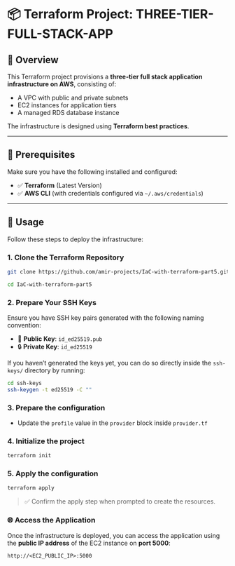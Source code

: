 # 📦 Terraform Project: THREE-TIER-FULL-STACK-APP

## 📝 Overview

This Terraform project provisions a **three-tier full stack application infrastructure on AWS**, consisting of:

- A VPC with public and private subnets  
- EC2 instances for application tiers  
- A managed RDS database instance  

The infrastructure is designed using **Terraform best practices**.

---

## 🔧 Prerequisites

Make sure you have the following installed and configured:

- ✅ **Terraform** (Latest Version)  
- ✅ **AWS CLI** (with credentials configured via `~/.aws/credentials`)  

---

## 🚀 Usage

Follow these steps to deploy the infrastructure:

### 1. Clone the Terraform Repository

```bash
git clone https://github.com/amir-projects/IaC-with-terraform-part5.git

cd IaC-with-terraform-part5
```

### 2. Prepare Your SSH Keys

Ensure you have SSH key pairs generated with the following naming convention:

- 🔑 **Public Key**: `id_ed25519.pub`
- 🔒 **Private Key**: `id_ed25519`

If you haven’t generated the keys yet, you can do so directly inside the `ssh-keys/` directory by running:

```bash
cd ssh-keys
ssh-keygen -t ed25519 -C ""
```
### 3. Prepare the configuration

- Update the `profile` value in the `provider` block inside `provider.tf`

### 4. Initialize the project

```bash
terraform init
```

### 5. Apply the configuration

```bash
terraform apply
```

> ✅ Confirm the apply step when prompted to create the resources.

### 🌐 Access the Application

Once the infrastructure is deployed, you can access the application using the **public IP address** of the EC2 instance on **port 5000**:

```
http://<EC2_PUBLIC_IP>:5000
```